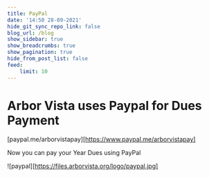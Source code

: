 ```yaml
---
title: PayPal
date: '14:50 28-09-2021'
hide_git_sync_repo_link: false
blog_url: /blog
show_sidebar: true
show_breadcrumbs: true
show_pagination: true
hide_from_post_list: false
feed:
    limit: 10
---
```


Arbor Vista uses Paypal for Dues Payment
===

[paypal.me/arborvistapay][https://www.paypal.me/arborvistapay]

Now you can pay your Year Dues using PayPal

![paypal][https://files.arborvista.org/logo/paypal.jpg]
